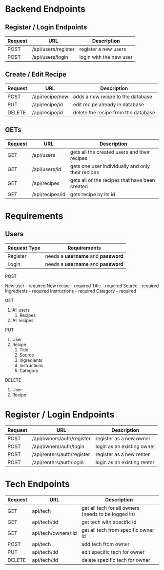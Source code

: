 # Backend Endpoints

## Register / Login Endpoints

| Request | URL                 | Description             |
| ------- | ------------------- | ----------------------- |
| POST    | /api/users/register | register a new users    |
| POST    | /api/users/login    | login with the new user |

## Create / Edit Recipe

| Request | URL             | Description                         |
| ------- | --------------- | ----------------------------------- |
| POST    | /api/recipe/new | adds a new recipe to the database   |
| PUT     | /api/recipe/id  | edit recipe already in database     |
| DELETE  | /api/recipe/id  | delete the recipe from the database |

## GETs

| Request | URL             | Description                                       |
| ------- | --------------- | ------------------------------------------------- |
| GET     | /api/users      | gets all the created users and their recipes      |
| GET     | /api/users/id   | gets one user individually and only their recipes |
| GET     | /api/recipes    | gets all of the recipes that have been created    |
| GET     | /api/recipes/id | gets recipe by its id                             |

# Requirements

## Users

| Request Type | Requirements                          |
| ------------ | ------------------------------------- |
| Register     | needs a **username** and **password** |
| Login        | needs a **username** and **password** |

POST

New user - required
New recipe - required
Title - required
Source - required
Ingredients - required
Instructions - required
Category - required

GET

1. All users
   1. Recipes
2. All recipes

PUT

1. User
2. Recipe
   1. Title
   2. Source
   3. Ingredients
   4. Instructions
   5. Category

DELETE

1. User
2. Recipe

# Register / Login Endpoints

| Request | URL                        | Description                 |
| ------- | -------------------------- | --------------------------- |
| POST    | /api/owners/auth/register  | register as a new owner     |
| POST    | /api/owners/auth/login     | login as an existing owner  |
| POST    | /api/renters/auth/register | register as a new renter    |
| POST    | /api/renters/auth/login    | login as an existing renter |

# Tech Endpoints

| Request | URL                 | Description                                         |
| ------- | ------------------- | --------------------------------------------------- |
| GET     | api/tech            | get all tech for all owners (needs to be logged in) |
| GET     | api/tech/:id        | get tech with specific id                           |
| GET     | api/tech/owners/:id | get all tech from specific owner id                 |
| POST    | api/tech            | add tech from owner                                 |
| PUT     | api/tech/:id        | edit specific tech for owner                        |
| DELETE  | api/tech/:id        | delete specific tech for owner                      |
